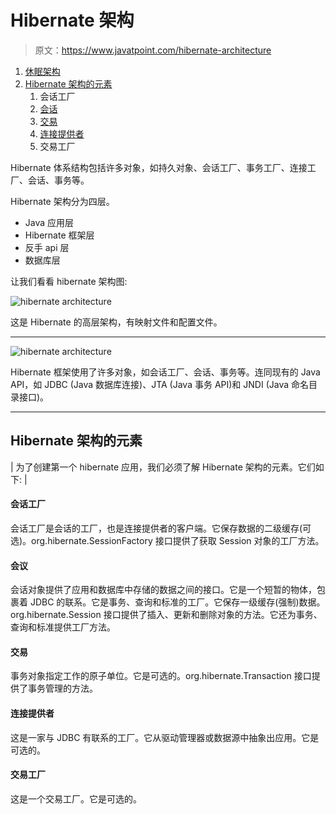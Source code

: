 # Hibernate 架构

> 原文：<https://www.javatpoint.com/hibernate-architecture>

1.  [休眠架构](#)
2.  [Hibernate 架构的元素](#elements)
    1.  会话工厂
    2.  [会话](#e2)
    3.  [交易](#e3)
    4.  [连接提供者](#e4)
    5.  交易工厂

Hibernate 体系结构包括许多对象，如持久对象、会话工厂、事务工厂、连接工厂、会话、事务等。

Hibernate 架构分为四层。

*   Java 应用层
*   Hibernate 框架层
*   反手 api 层
*   数据库层

让我们看看 hibernate 架构图:

![hibernate architecture](../img/df7dd3d18ecf784720ea8ba9ccc3c6c2.png)

这是 Hibernate 的高层架构，有映射文件和配置文件。

* * *

![hibernate architecture](../img/8c4d1c96f88c763316a2a212de98405c.png)

Hibernate 框架使用了许多对象，如会话工厂、会话、事务等。连同现有的 Java API，如 JDBC (Java 数据库连接)、JTA (Java 事务 API)和 JNDI (Java 命名目录接口)。

* * *

## Hibernate 架构的元素

| 为了创建第一个 hibernate 应用，我们必须了解 Hibernate 架构的元素。它们如下: |

#### 会话工厂

会话工厂是会话的工厂，也是连接提供者的客户端。它保存数据的二级缓存(可选)。org.hibernate.SessionFactory 接口提供了获取 Session 对象的工厂方法。

#### 会议

会话对象提供了应用和数据库中存储的数据之间的接口。它是一个短暂的物体，包裹着 JDBC 的联系。它是事务、查询和标准的工厂。它保存一级缓存(强制)数据。org.hibernate.Session 接口提供了插入、更新和删除对象的方法。它还为事务、查询和标准提供工厂方法。

#### 交易

事务对象指定工作的原子单位。它是可选的。org.hibernate.Transaction 接口提供了事务管理的方法。

#### 连接提供者

这是一家与 JDBC 有联系的工厂。它从驱动管理器或数据源中抽象出应用。它是可选的。

#### 交易工厂

这是一个交易工厂。它是可选的。